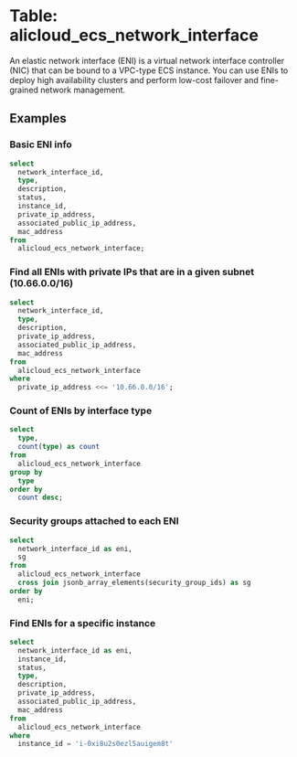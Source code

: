 # Table: alicloud_ecs_network_interface

An elastic network interface (ENI) is a virtual network interface controller (NIC) that can be bound to a VPC-type ECS instance. You can use ENIs to deploy high availability clusters and perform low-cost failover and fine-grained network management.

## Examples

### Basic ENI info

```sql
select
  network_interface_id,
  type,
  description,
  status,
  instance_id,
  private_ip_address,
  associated_public_ip_address,
  mac_address
from
  alicloud_ecs_network_interface;
```

### Find all ENIs with private IPs that are in a given subnet (10.66.0.0/16)

```sql
select
  network_interface_id,
  type,
  description,
  private_ip_address,
  associated_public_ip_address,
  mac_address
from
  alicloud_ecs_network_interface
where
  private_ip_address <<= '10.66.0.0/16';
```

### Count of ENIs by interface type

```sql
select
  type,
  count(type) as count
from
  alicloud_ecs_network_interface
group by
  type
order by
  count desc;
```

### Security groups attached to each ENI

```sql
select
  network_interface_id as eni,
  sg
from
  alicloud_ecs_network_interface
  cross join jsonb_array_elements(security_group_ids) as sg
order by
  eni;
```

### Find ENIs for a specific instance
```sql
select
  network_interface_id as eni,
  instance_id, 
  status,
  type,
  description,
  private_ip_address,
  associated_public_ip_address,
  mac_address
from
  alicloud_ecs_network_interface
where 
  instance_id = 'i-0xi8u2s0ezl5auigem8t'
```